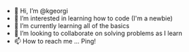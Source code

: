 - 👋 Hi, I’m @kgeorgi
- 👀 I’m interested in learning how to code (I'm a newbie)
- 🌱 I’m currently learning all of the basics
- 💞️ I’m looking to collaborate on solving problems as I learn
- 📫 How to reach me ... Ping!

<!---
kgeorgi/kgeorgi is a ✨ special ✨ repository because its `README.md` (this file) appears on your GitHub profile.
You can click the Preview link to take a look at your changes.
--->

